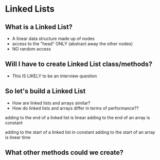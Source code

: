 # Linked Lists

## What is a Linked List?
- A linear data structure made up of nodes
- access to the "head" ONLY (abstract away the other nodes)
- NO random access

## Will I have to create Linked List class/methods?
- This IS LIKELY to be an interview question

## So let's build a Linked List 
* How are linked lists and arrays similar?
* How do linked lists and arrays differ in terms of performance??
 
adding to the end of a linked list is linear 
adding to the end of an array is constant 

adding to the start of a linked list in constant 
adding to the start of an array is linear time 

## What other methods could we create?
